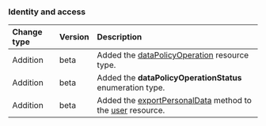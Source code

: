 ### Identity and access

| **Change type** | **Version** | **Description** |
|:---|:---|:---|
|Addition|beta|Added the [dataPolicyOperation](https://docs.microsoft.com/en-us/graph/api/resources/dataPolicyOperation?view=graph-rest-beta) resource type.|
|Addition|beta|Added the **dataPolicyOperationStatus** enumeration type.|
|Addition|beta|Added the [exportPersonalData](https://docs.microsoft.com/en-us/graph/api/user-exportPersonalData?view=graph-rest-beta) method to the [user](https://docs.microsoft.com/en-us/graph/api/resources/user?view=graph-rest-beta) resource.|
